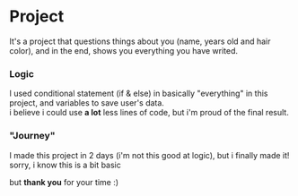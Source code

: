 # Project

It's a project that questions things about you (name, years old and hair color), and in the end, shows you everything you have writed.

### Logic

I used conditional statement (if & else) in basically "everything" in this project, and variables to save user's data. <br>
i believe i could use **a lot** less lines of code, but i'm proud of the final result.

### "Journey"

I made this project in 2 days (i'm not this good at logic), but i finally made it! <br>
sorry, i know this is a bit basic

but **thank you** for your time :)
